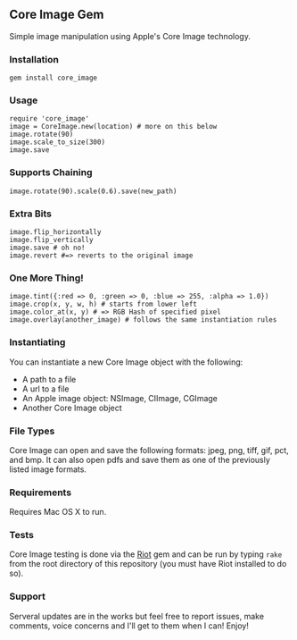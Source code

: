 ## Core Image Gem ##
Simple image manipulation using Apple's Core Image technology.

### Installation ###
`gem install core_image`

### Usage ###
	require 'core_image'
	image = CoreImage.new(location) # more on this below
	image.rotate(90)
	image.scale_to_size(300)
	image.save
	
### Supports Chaining ###
	image.rotate(90).scale(0.6).save(new_path)

### Extra Bits ###
	image.flip_horizontally
	image.flip_vertically
	image.save # oh no!
	image.revert #=> reverts to the original image
	
### One More Thing! ###
	image.tint({:red => 0, :green => 0, :blue => 255, :alpha => 1.0})
	image.crop(x, y, w, h) # starts from lower left
	image.color_at(x, y) # => RGB Hash of specified pixel
	image.overlay(another_image) # follows the same instantiation rules


### Instantiating ###
You can instantiate a new Core Image object with the following:  
*	A path to a file  
*	A url to a file  
*	An Apple image object: NSImage, CIImage, CGImage  
*	Another Core Image object  

### File Types ###
Core Image can open and save the following formats: jpeg, png, tiff, gif, pct, and bmp.  It can also open pdfs and save them as one of the previously listed image formats.

### Requirements ###
Requires Mac OS X to run.

### Tests ###
Core Image testing is done via the [Riot](http://rubygems.org/gems/riot) gem and can be run by typing `rake` from the root directory of this repository (you must have Riot installed to do so).

### Support ###
Serveral updates are in the works but feel free to report issues, make comments, voice concerns and I'll get to them when I can! Enjoy!